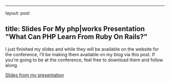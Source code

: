 <hr />

<p>layout: post</p>

<h2>title: Slides For My php|works Presentation "What Can PHP Learn From Ruby On Rails?"</h2>

<p>
I just finished my slides and while they will be available on the website for the conference, I'll be making them available on my blog via this post.  If you're going to be at the conference, feel free to download them and follow along.
</p>

<p>
<a href="http://www.littlehart.net/php_works_06.pdf">Slides from my presentation</a>
</p>

